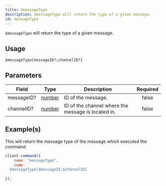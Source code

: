 ```yaml
---
title: $messageType
description: $messageType will return the type of a given message.
id: messageType
---
```


`$messageType` will return the type of a given message.

## Usage

```aoi
$messageType[messageID?;channelID?]
```

## Parameters

| Field      | Type                                                                                              | Description                                        | Required |
| ---------- | ------------------------------------------------------------------------------------------------- | -------------------------------------------------- | :------: |
| messageID? | [number](https://developer.mozilla.org/en-US/docs/Web/JavaScript/Reference/Global_Objects/Number) | ID of the message.                                 |  false   |
| channelID? | [number](https://developer.mozilla.org/en-US/docs/Web/JavaScript/Reference/Global_Objects/Number) | ID of the channel where the message is located in. |  false   |

## Example(s)

This will return the message type of the message which executed the command:

```javascript
client.command({
    name: "messageType",
    code: `
  $messageType[$messageID;$channelID]
  `
});
```
